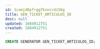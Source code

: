 ```yaml
---
id: 1camjd0pfrgg7ksnccdi56g
title: GEN_TICKET_ARTICULOS_ID
desc: null
updated: 1684912751
created: 1684912751
---
```



```sql
CREATE GENERATOR GEN_TICKET_ARTICULOS_ID;
```
